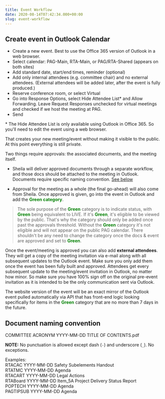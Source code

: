```yaml
---
title: Event Workflow
date: 2020-08-14T07:42:34.000+00:00
slug: event-workflow
---
```


## Create event in Outlook Calendar

- Create a new event. Best to use the Office 365 version of Outlook in a web browser.
- Select calendar: PAG-Main, RTA-Main, or PAG/RTA-Shared (appears on both sites)
- Add standard date, start/end times, reminder (optional)
- Add only internal attendees (e.g. committee chair) and no external attendees. (External attendees will be added later, after the event is fully produced.)
- Reserve conference room, or select Virtual
- Go into Response Options, select Hide Attendee List&#42; and Allow Forwarding. Leave Request Responses unchecked for virtual meetings and checked if we host the meeting at PAG. 
- Send

&#42; The Hide Attendee List is only available using Outlook in Office 365. So you'll need to edit the event using a web browser.

That creates your new meeting/event without making it visible to the public. At this point everything is still private.

Two things require approvals: the associated documents, and the meeting itself. 

- Sheila will deliver approved documents through a separate workflow, and those docs should be attached to the meeting in Outlook. Documents require specific naming convention. [See below](/event-workflow#document-naming-convention)

- Approval for the meeting as a whole (the final go-ahead) will also come from Sheila. Once approved is given, go into the event in Outlook and add the <b style="color:green;">Green category</b>. 

> The sole purpose of the <b style="color:green;">Green</b> category is to indicate status, with <b style="color:green;">Green</b> being equivalent to LIVE. If it's <b style="color:green;">Green</b>, it's eligible to be viewed by the public. That's why the category should only be added once past the approvals threshold. Without the <b style="color:green;">Green</b> category it's not eligible and will not appear on the public PAG calendar. There shouldn't be any need to change the category once the docs & event are approved and set to <b style="color:green;">Green</b>.

Once the event/meeting is approved you can also add <b>external attendees</b>. They will get a copy of the meeting invitation via e-mail along with all subsequent updates to the Outlook event. Make sure you only add them once the event has been fully built and approved. Attendees get every subsequent update to the meeting/event invitation in Outlook, no matter how minor. So make sure you have 100% sign off on the original pre-event invitation as it is intended to be the only communication sent via Outlook.

The website version of the event will be an exact mirror of the Outlook event pulled automatically via API that has front-end logic looking specifically for items in the <b style="color:green;">Green</b> category that are no more than 7 days in the future. 

## Document naming convention
COMMITTEE ACRONYM YYYY-MM-DD TITLE OF CONTENTS.pdf

**NOTE:** No punctuation is allowed except dash (`-`) and underscore (`_`). No exceptions.

Examples:<br>
RTACAC YYYY-MM-DD Safety Subelements Handout<br>
RTATMC YYYY-MM-DD Agenda<br>
RTACART YYYY-MM-DD Legal Actions<br>
RTABoard YYYY-MM-DD Item_5A Project Delivery Status Report<br>
POPTECH YYYY-MM-DD Agenda<br>
PAGTIPSUB YYYY-MM-DD Agenda


